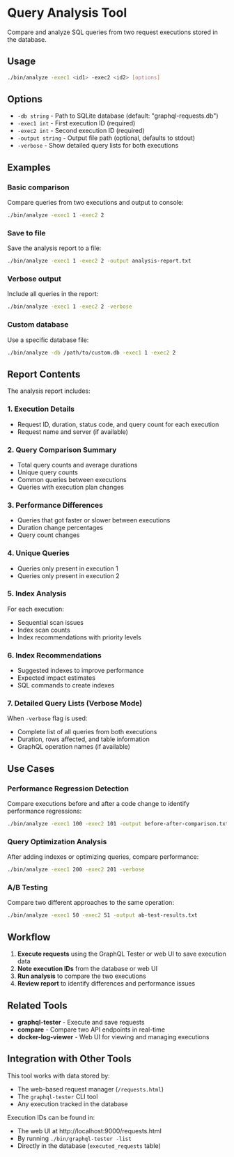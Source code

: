 # Query Analysis Tool

Compare and analyze SQL queries from two request executions stored in the database.

## Usage

```bash
./bin/analyze -exec1 <id1> -exec2 <id2> [options]
```

## Options

- `-db string` - Path to SQLite database (default: "graphql-requests.db")
- `-exec1 int` - First execution ID (required)
- `-exec2 int` - Second execution ID (required)
- `-output string` - Output file path (optional, defaults to stdout)
- `-verbose` - Show detailed query lists for both executions

## Examples

### Basic comparison
Compare queries from two executions and output to console:
```bash
./bin/analyze -exec1 1 -exec2 2
```

### Save to file
Save the analysis report to a file:
```bash
./bin/analyze -exec1 1 -exec2 2 -output analysis-report.txt
```

### Verbose output
Include all queries in the report:
```bash
./bin/analyze -exec1 1 -exec2 2 -verbose
```

### Custom database
Use a specific database file:
```bash
./bin/analyze -db /path/to/custom.db -exec1 1 -exec2 2
```

## Report Contents

The analysis report includes:

### 1. Execution Details
- Request ID, duration, status code, and query count for each execution
- Request name and server (if available)

### 2. Query Comparison Summary
- Total query counts and average durations
- Unique query counts
- Common queries between executions
- Queries with execution plan changes

### 3. Performance Differences
- Queries that got faster or slower between executions
- Duration change percentages
- Query count changes

### 4. Unique Queries
- Queries only present in execution 1
- Queries only present in execution 2

### 5. Index Analysis
For each execution:
- Sequential scan issues
- Index scan counts
- Index recommendations with priority levels

### 6. Index Recommendations
- Suggested indexes to improve performance
- Expected impact estimates
- SQL commands to create indexes

### 7. Detailed Query Lists (Verbose Mode)
When `-verbose` flag is used:
- Complete list of all queries from both executions
- Duration, rows affected, and table information
- GraphQL operation names (if available)

## Use Cases

### Performance Regression Detection
Compare executions before and after a code change to identify performance regressions:
```bash
./bin/analyze -exec1 100 -exec2 101 -output before-after-comparison.txt
```

### Query Optimization Analysis
After adding indexes or optimizing queries, compare performance:
```bash
./bin/analyze -exec1 200 -exec2 201 -verbose
```

### A/B Testing
Compare two different approaches to the same operation:
```bash
./bin/analyze -exec1 50 -exec2 51 -output ab-test-results.txt
```

## Workflow

1. **Execute requests** using the GraphQL Tester or web UI to save execution data
2. **Note execution IDs** from the database or web UI
3. **Run analysis** to compare the two executions
4. **Review report** to identify differences and performance issues

## Related Tools

- **graphql-tester** - Execute and save requests
- **compare** - Compare two API endpoints in real-time
- **docker-log-viewer** - Web UI for viewing and managing executions

## Integration with Other Tools

This tool works with data stored by:
- The web-based request manager (`/requests.html`)
- The `graphql-tester` CLI tool
- Any execution tracked in the database

Execution IDs can be found in:
- The web UI at http://localhost:9000/requests.html
- By running `./bin/graphql-tester -list`
- Directly in the database (`executed_requests` table)
